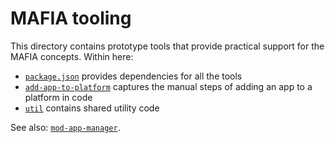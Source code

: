 # MAFIA tooling

This directory contains prototype tools that provide practical support for the MAFIA concepts. Within here:

* [`package.json`](package.json) provides dependencies for all the tools
* [`add-app-to-platform`](add-app-to-platform) captures the manual steps of adding an app to a platform in code
* [`util`](util) contains shared utility code

See also: [`mod-app-manager`](https://github.com/MikeTaylor/mod-app-manager).
